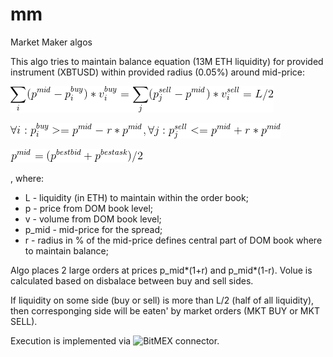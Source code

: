 # mm
Market Maker algos

This algo tries to maintain balance equation (13M ETH liquidity) for provided instrument (XBTUSD) within provided radius (0.05%) around mid-price:

![](https://github.com/rustamkulenov/mm/blob/master/eq1.gif)

![](https://github.com/rustamkulenov/mm/blob/master/eq2.gif)

![](https://github.com/rustamkulenov/mm/blob/master/eq3.gif)

, where:
- L - liquidity (in ETH) to maintain within the order book;
- p - price from DOM book level;
- v - volume from DOM book level;
- p_mid - mid-price for the spread;
- r - radius in % of the mid-price defines central part of DOM book where to maintain balance;

Algo places 2 large orders at prices p_mid*(1+r) and p_mid*(1-r). Volue is calculated based on disbalace between buy and sell sides.

If liquidity on some side (buy or sell) is more than L/2 (half of all liquidity), then corresponging side will be eaten' by market orders (MKT BUY or MKT SELL).

Execution is implemented via ![BitMEX](https://www.bitmex.com) connector.
